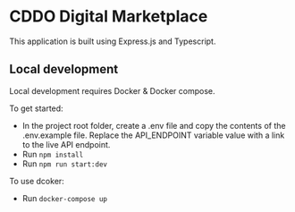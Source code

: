 # CDDO Digital Marketplace

This application is built using Express.js and Typescript.

## Local development

Local development requires Docker & Docker compose.

To get started:

- In the project root folder, create a .env file and copy the contents of the .env.example file. Replace the API_ENDPOINT variable value with a link to the live API endpoint.
- Run `npm install`
- Run `npm run start:dev`

To use dcoker:

- Run `docker-compose up`
